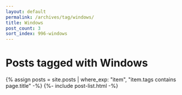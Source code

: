 ```yaml
---
layout: default
permalink: /archives/tag/windows/
title: Windows
post_count: 3
sort_index: 996-windows
---
```

<h1 class="page-heading">Posts tagged with Windows</h1>
{% assign posts = site.posts | where_exp: "item", "item.tags contains page.title" -%}
{%- include post-list.html -%}
